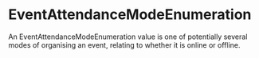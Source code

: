 # EventAttendanceModeEnumeration

An EventAttendanceModeEnumeration value is one of potentially several modes of organising an event, relating to whether it is online or offline.
